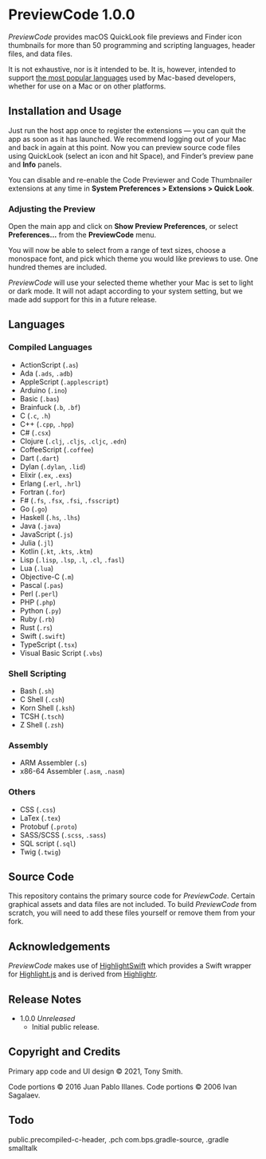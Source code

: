 # PreviewCode 1.0.0

*PreviewCode* provides macOS QuickLook file previews and Finder icon thumbnails for more than 50 programming and scripting languages, header files, and data files.

It is not exhaustive, nor is it intended to be. It is, however, intended to support [the most popular languages](#languages) used by Mac-based developers, whether for use on a Mac or on other platforms.

## Installation and Usage ##

Just run the host app once to register the extensions &mdash; you can quit the app as soon as it has launched. We recommend logging out of your Mac and back in again at this point. Now you can preview source code files using QuickLook (select an icon and hit Space), and Finder’s preview pane and **Info** panels.

You can disable and re-enable the Code Previewer and Code Thumbnailer extensions at any time in **System Preferences > Extensions > Quick Look**.

### Adjusting the Preview

Open the main app and click on **Show Preview Preferences**, or select **Preferences...** from the **PreviewCode** menu.

You will now be able to select from a range of text sizes, choose a monospace font, and pick which theme you would like previews to use. One hundred themes are included.

*PreviewCode* will use your selected theme whether your Mac is set to light or dark mode. It will not adapt according to your system setting, but we made add support for this in a future release.

## Languages

### Compiled Languages

* ActionScript (`.as`)
* Ada (`.ads`, `.adb`)
* AppleScript (`.applescript`)
* Arduino (`.ino`)
* Basic (`.bas`)
* Brainfuck (`.b`, `.bf`)
* C (`.c`, `.h`)
* C++ (`.cpp`, `.hpp`)
* C# (`.csx`)
* Clojure (`.clj`, `.cljs`, `.cljc`, `.edn`)
* CoffeeScript (`.coffee`)
* Dart (`.dart`)
* Dylan (`.dylan`, `.lid`)
* Elixir (`.ex`, `.exs`)
* Erlang (`.erl`, `.hrl`)
* Fortran (`.for`)
* F# (`.fs`, `.fsx`, `.fsi`, `.fsscript`)
* Go (`.go`)
* Haskell (`.hs`, `.lhs`)
* Java (`.java`)
* JavaScript (`.js`)
* Julia (`.jl`)
* Kotlin (`.kt`, `.kts`, `.ktm`)
* Lisp (`.lisp`, `.lsp`, `.l`, `.cl`, `.fasl`)
* Lua (`.lua`)
* Objective-C (`.m`)
* Pascal (`.pas`)
* Perl (`.perl`)
* PHP (`.php`)
* Python (`.py`)
* Ruby (`.rb`)
* Rust (`.rs`)
* Swift (`.swift`)
* TypeScript (`.tsx`)
* Visual Basic Script (`.vbs`)

### Shell Scripting

* Bash (`.sh`)
* C Shell (`.csh`)
* Korn Shell (`.ksh`)
* TCSH (`.tsch`)
* Z Shell (`.zsh`)

### Assembly

* ARM Assembler (`.s`)
* x86-64 Assembler (`.asm`, `.nasm`)

### Others

* CSS (`.css`)
* LaTex (`.tex`)
* Protobuf (`.proto`)
* SASS/SCSS (`.scss`, `.sass`)
* SQL script (`.sql`)
* Twig (`.twig`)

## Source Code ##

This repository contains the primary source code for *PreviewCode*. Certain graphical assets and data files are not included. To build *PreviewCode* from scratch, you will need to add these files yourself or remove them from your fork.

## Acknowledgements

*PreviewCode* makes use of [HighlightSwift](https://github.com/smittytone/HighlightSwift) which provides a Swift wrapper for [Highlight.js](https://github.com/highlightjs/highlight.js) and is derived from [Highlightr](https://github.com/raspu/Highlightr).

## Release Notes ##

* 1.0.0 *Unreleased*
    * Initial public release.

## Copyright and Credits ##

Primary app code and UI design &copy; 2021, Tony Smith.

Code portions &copy; 2016 Juan Pablo Illanes. Code portions &copy; 2006 Ivan Sagalaev.

## Todo

public.precompiled-c-header, .pch
com.bps.gradle-source, .gradle
smalltalk